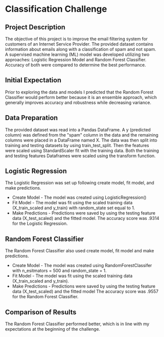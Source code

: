 # Classification Challenge

## Project Description
   The objective of this project is to improve the email filtering system for customers of an Internet Service Provider. The provided dataset contains information about emails along with a classification of spam and not spam. A supervised machine learning (ML) model was developed utilizing two approaches: Logistic Regression Model and Random Forest Classifier. Accuracy of both were compared to determine the best performance.

## Initial Expectation
   Prior to exploring the data and models I predicted that the Random Forest Classifier would perform better because it is an ensemble approach, which generally improves accuracy and robustness while decreasing variance.

## Data Preparation
   The provided dataset was read into a Pandas DataFrame. A y (predicted column) was defined from the "spam" column in the data and the remaining columns were placed in a DataFrame named X. The data was then split into training and testing datasets by using train_test_split.  Then the features were scaled using StandardScaler fit with the training data.  Both the training and testing features Dataframes were scaled using the transform function.

## Logistic Regression
   The Logistic Regression was set up following create model, fit model, and make predictions.
   - Create Model - The model was created using LogisticRegression()
   - Fit Model - The model was fit using the scaled training data (X_train_scaled and y_train) with random_state set equal to 1.
   - Make Predictions - Predictions were saved by using the testing feature data (X_test_scaled) and the fitted model.
   The accuracy score was .9314 for the Logistic Regression.

## Random Forest Classifier
   The Random Forest Classifier also used create model, fit model and make predictions.
   - Create Model - The model was created using RandomForestClassifer with n_esitmators = 500 and random_state = 1.
   - Fit Model - The model was fit using the scaled training data (X_train_scaled and y_train).
   - Make Predictions - Predictions were saved by using the testing feature data (X_test_scaled) and the fitted model
   The accuracy score was .9557 for the Random Forest Classifier. 

## Comparison of Results
   The Random Forest Classifier performed better, which is in line with my expectations at the beginning of the challenge.